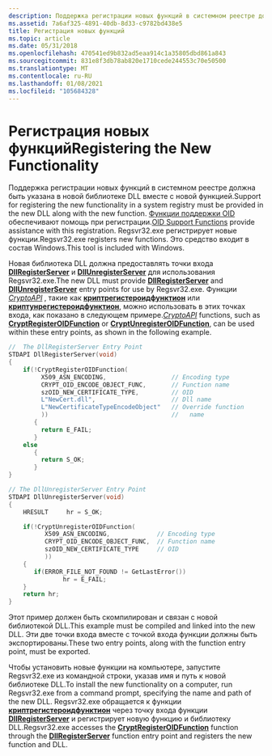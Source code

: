 ```yaml
---
description: Поддержка регистрации новых функций в системном реестре должна быть указана в новой библиотеке DLL вместе с новой функцией.
ms.assetid: 7a6af325-4891-40db-8d33-c9782bd438e5
title: Регистрация новых функций
ms.topic: article
ms.date: 05/31/2018
ms.openlocfilehash: 470541ed9b832ad5eaa914c1a35805dbd861a843
ms.sourcegitcommit: 831e8f3db78ab820e1710cede244553c70e50500
ms.translationtype: MT
ms.contentlocale: ru-RU
ms.lasthandoff: 01/08/2021
ms.locfileid: "105684328"
---
```

# <a name="registering-the-new-functionality"></a><span data-ttu-id="f7df9-103">Регистрация новых функций</span><span class="sxs-lookup"><span data-stu-id="f7df9-103">Registering the New Functionality</span></span>

<span data-ttu-id="f7df9-104">Поддержка регистрации новых функций в системном реестре должна быть указана в новой библиотеке DLL вместе с новой функцией.</span><span class="sxs-lookup"><span data-stu-id="f7df9-104">Support for registering the new functionality in a system registry must be provided in the new DLL along with the new function.</span></span> <span data-ttu-id="f7df9-105">[Функции поддержки OID](cryptography-functions.md) обеспечивают помощь при регистрации.</span><span class="sxs-lookup"><span data-stu-id="f7df9-105">[OID Support Functions](cryptography-functions.md) provide assistance with this registration.</span></span> <span data-ttu-id="f7df9-106">Regsvr32.exe регистрирует новые функции.</span><span class="sxs-lookup"><span data-stu-id="f7df9-106">Regsvr32.exe registers new functions.</span></span> <span data-ttu-id="f7df9-107">Это средство входит в состав Windows.</span><span class="sxs-lookup"><span data-stu-id="f7df9-107">This tool is included with Windows.</span></span>

<span data-ttu-id="f7df9-108">Новая библиотека DLL должна предоставлять точки входа [**DllRegisterServer**](/windows/win32/api/olectl/nf-olectl-dllregisterserver) и [**DllUnregisterServer**](/windows/win32/api/olectl/nf-olectl-dllunregisterserver) для использования Regsvr32.exe.</span><span class="sxs-lookup"><span data-stu-id="f7df9-108">The new DLL must provide [**DllRegisterServer**](/windows/win32/api/olectl/nf-olectl-dllregisterserver) and [**DllUnregisterServer**](/windows/win32/api/olectl/nf-olectl-dllunregisterserver) entry points for use by Regsvr32.exe.</span></span> <span data-ttu-id="f7df9-109">Функции [*CryptoAPI*](../secgloss/c-gly.md) , такие как [**криптрегистероидфунктион**](/windows/desktop/api/Wincrypt/nf-wincrypt-cryptregisteroidfunction) или [**криптунрегистероидфунктион**](/windows/desktop/api/Wincrypt/nf-wincrypt-cryptunregisteroidfunction), можно использовать в этих точках входа, как показано в следующем примере.</span><span class="sxs-lookup"><span data-stu-id="f7df9-109">[*CryptoAPI*](../secgloss/c-gly.md) functions, such as [**CryptRegisterOIDFunction**](/windows/desktop/api/Wincrypt/nf-wincrypt-cryptregisteroidfunction) or [**CryptUnregisterOIDFunction**](/windows/desktop/api/Wincrypt/nf-wincrypt-cryptunregisteroidfunction), can be used within these entry points, as shown in the following example.</span></span>


```C++
//  The DllRegisterServer Entry Point
STDAPI DllRegisterServer(void)
{
    if(!CryptRegisterOIDFunction(
         X509_ASN_ENCODING,                  // Encoding type
         CRYPT_OID_ENCODE_OBJECT_FUNC,       // Function name
         szOID_NEW_CERTIFICATE_TYPE,         // OID
         L"NewCert.dll",                     // Dll name
         L"NewCertificateTypeEncodeObject"   // Override function
         ))                                  //   name
       {
         return E_FAIL;
       }
    else
       {
         return S_OK;
       }
}

// The DllUnregisterServer Entry Point
STDAPI DllUnregisterServer(void)
{
    HRESULT     hr = S_OK;

    if(!CryptUnregisterOIDFunction(
          X509_ASN_ENCODING,             // Encoding type
          CRYPT_OID_ENCODE_OBJECT_FUNC,  // Function name
          szOID_NEW_CERTIFICATE_TYPE     // OID
          ))
    {
       if(ERROR_FILE_NOT_FOUND != GetLastError())
               hr = E_FAIL;
    }
    return hr;
}
```



<span data-ttu-id="f7df9-110">Этот пример должен быть скомпилирован и связан с новой библиотекой DLL.</span><span class="sxs-lookup"><span data-stu-id="f7df9-110">This example must be compiled and linked into the new DLL.</span></span> <span data-ttu-id="f7df9-111">Эти две точки входа вместе с точкой входа функции должны быть экспортированы.</span><span class="sxs-lookup"><span data-stu-id="f7df9-111">These two entry points, along with the function entry point, must be exported.</span></span>

<span data-ttu-id="f7df9-112">Чтобы установить новые функции на компьютере, запустите Regsvr32.exe из командной строки, указав имя и путь к новой библиотеке DLL.</span><span class="sxs-lookup"><span data-stu-id="f7df9-112">To install the new functionality on a computer, run Regsvr32.exe from a command prompt, specifying the name and path of the new DLL.</span></span> <span data-ttu-id="f7df9-113">Regsvr32.exe обращается к функции [**криптрегистероидфунктион**](/windows/desktop/api/Wincrypt/nf-wincrypt-cryptregisteroidfunction) через точку входа функции [**DllRegisterServer**](/previous-versions/windows/desktop/legacy/aa369359(v=vs.85)) и регистрирует новую функцию и библиотеку DLL.</span><span class="sxs-lookup"><span data-stu-id="f7df9-113">Regsvr32.exe accesses the [**CryptRegisterOIDFunction**](/windows/desktop/api/Wincrypt/nf-wincrypt-cryptregisteroidfunction) function through the [**DllRegisterServer**](/previous-versions/windows/desktop/legacy/aa369359(v=vs.85)) function entry point and registers the new function and DLL.</span></span>

 

 

